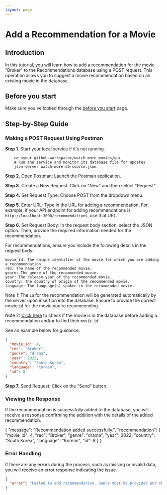 ```yaml
---
layout: page
---
```


# Add a Recommendation for a Movie

## Introduction

In this tutorial, you will learn how to add a recommendation for the movie "Broker" to the Recommendations database using a POST request. This operation allows you to suggest a movie recommendation based on an existing movie in the database.

## Before you start

Make sure you've looked through the [before you start](../quickstart/before_you_start.md) page.

## Step-by-Step Guide

### Making a POST Request Using Postman

**Step 1.** Start your local service if it's not running.

```shell
    cd <your-github-workspace>/watch_more_movies/api
    # Run the service and monitor its database file for updates
    json-server watch-more-db-source.json
```

**Step 2.** Open Postman: Launch the Postman application.

**Step 3.** Create a New Request: Click on "New" and then select "Request".

**Step 4.** Set Request Type: Choose POST from the dropdown menu.

**Step 5.** Enter URL: Type in the URL for adding a recommendation. For example, if your API endpoint for adding recommendations is `http://localhost:3000/recommendations`, use that URL.

**Step 6.** Set Request Body: In the request body section, select the JSON option. Then, provide the required information needed for the recommendation.

For recommendations, ensure you include the following details in the request body:

    movie_id: The unique identifier of the movie for which you are adding a recommendation.
    rec: The name of the recommended movie.
    genre: The genre of the recommended movie.
    year: The release year of the recommended movie.
    country: The country of origin of the recommended movie.
    language: The language(s) spoken in the recommended movie.

Note 1: The `id` for the recommendation will be generated automatically by the server upon insertion into the database. Ensure to provide the correct movie `id` for the movie you're recommending.

Note 2: [Click here](tutorials/get_a_movie.md) to check if the movie is in the database before adding a recommendation and/or to find their `movie_id`.

See an example below for guidance.

```json
{
  "movie_id": 4,
  "rec": "Broker",
  "genre": "drama",
  "year": 2022,
  "country": "South Korea",
  "language": "Korean",
  "id": 8
}
```

**Step 7.** Send Request: Click on the "Send" button.

### Viewing the Response

If the recommendation is successfully added to the database, you will receive a response confirming the addition with the details of the added recommendation.

{
  "message": "Recommendation added successfully.",
  "recommendation": {
    "movie_id": 4,
    "rec": "Broker",
    "genre": "drama",
    "year": 2022,
    "country": "South Korea",
    "language": "Korean",
    "id": 8
  }
}

### Error Handling

If there are any errors during the process, such as missing or invalid data, you will receive an error response indicating the issue.

```json
{
  "error": "Failed to add recommendation. Genre must be provided and should be a string."
}
```

